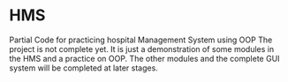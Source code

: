 # HMS
Partial Code for practicing hospital Management System using OOP
The project is not complete yet. It is just a demonstration of some modules in the HMS and a practice on OOP. The other modules and the complete GUI system will be completed at later stages.
